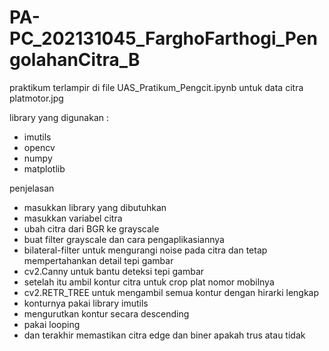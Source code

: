 # PA-PC_202131045_FarghoFarthogi_PengolahanCitra_B
praktikum terlampir di file UAS_Pratikum_Pengcit.ipynb
untuk data citra platmotor.jpg

library yang digunakan :
- imutils
- opencv
- numpy
- matplotlib

penjelasan
- masukkan library yang dibutuhkan
- masukkan variabel citra
- ubah citra dari BGR ke grayscale
- buat filter grayscale dan cara pengaplikasiannya
- bilateral-filter untuk mengurangi noise pada citra dan tetap mempertahankan detail tepi gambar
- cv2.Canny untuk bantu deteksi tepi gambar
- setelah itu ambil kontur citra untuk crop plat nomor mobilnya
- cv2.RETR_TREE untuk mengambil semua kontur dengan hirarki lengkap
- konturnya pakai library imutils
- mengurutkan kontur secara descending
- pakai looping
- dan terakhir memastikan citra edge dan biner apakah trus atau tidak
